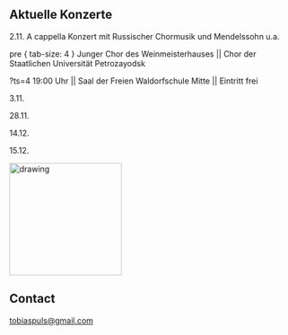 ## Aktuelle Konzerte

2.11. A cappella Konzert mit Russischer Chormusik und Mendelssohn u.a.

pre { tab-size: 4 } Junger Chor des Weinmeisterhauses || Chor der Staatlichen Universität Petrozayodsk

?ts=4 19:00 Uhr || Saal der Freien Waldorfschule Mitte || Eintritt frei


3.11.

28.11.

14.12.

15.12.

<img src="https://tobiaspuls.github.io/images/50.jpg" alt="drawing" width="200"/>



## Contact

<a href="mailto:tobiaspuls@gmail.com">tobiaspuls@gmail.com</a>
